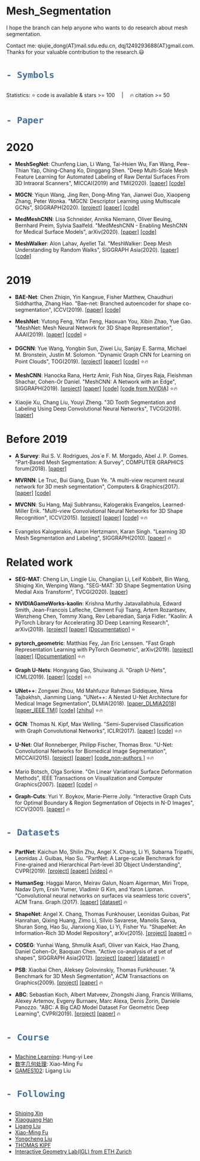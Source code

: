 # Mesh_Segmentation
I hope the branch can help anyone who wants to do research about mesh segmentation.

Contact me: qiujie_dong(AT)mail.sdu.edu.cn, dqj1249293688(AT)gmail.com.
Thanks for your valuable contribution to the research.:smiley:

<h1> 

```diff
- Symbols
```

</h1>

<!--__`dat.`__: dataset &emsp; | &emsp; __`cls.`__: classification &emsp;__`seg.`__: segmentation &emsp;__`ret.`__: retrieval &emsp;-->

Statistics: :star: code is available & stars >= 100 &emsp;|&emsp; :fire: citation >= 50

<h1> 

```diff
- Paper
```

</h1>

# 2020

- **MeshSegNet**: Chunfeng Lian, Li Wang, Tai-Hsien Wu, Fan Wang, Pew-Thian Yap, Ching-Chang Ko, Dinggang Shen. "Deep Multi-Scale Mesh Feature Learning for Automated Labeling of Raw Dental Surfaces From 3D Intraoral Scanners", MICCAI(2019) and TMI(2020). [[paper]](https://ieeexplore.ieee.org/abstract/document/8984309) [[code]](https://github.com/Tai-Hsien/MeshSegNet)

- **MGCN**: Yiqun Wang, Jing Ren, Dong-Ming Yan, Jianwei Guo, Xiaopeng Zhang, Peter Wonka. "MGCN: Descriptor Learning using Multiscale GCNs", SIGGRAPH(2020). [[project]](http://www.ia.cas.cn/xwzx/kydt/202006/t20200610_5604139.html) [[paper]](https://arxiv.org/abs/2001.10472) [[code]](https://github.com/yiqun-wang/MGCN)

- **MedMeshCNN**: Lisa Schneider, Annika Niemann, Oliver Beuing, Bernhard Preim, Sylvia Saalfeld. "MedMeshCNN - Enabling MeshCNN for Medical Surface Models", arXiv(2020). [[paper]](https://arxiv.org/abs/2009.04893) [[code]](https://github.com/LSnyd/MedMeshCNN)

- **MeshWalker**: Alon Lahav, Ayellet Tal. "MeshWalker: Deep Mesh Understanding by Random Walks", SIGGRAPH Asia(2020). [[paper]](https://arxiv.org/abs/2006.05353) [[code]](https://github.com/AlonLahav/MeshWalker?utm_source=catalyzex.com)

# 2019

- **BAE-Net**: Chen Zhiqin, Yin Kangxue, Fisher Matthew, Chaudhuri Siddhartha, Zhang Hao. "Bae-net: Branched autoencoder for shape co-segmentation", ICCV(2019). [[paper]](https://arxiv.org/abs/1903.11228) [[code]](https://github.com/czq142857/BAE-NET?utm_source=catalyzex.com)

- **MeshNet**:  Yutong Feng, Yifan Feng, Haoxuan You, Xibin Zhao, Yue Gao. "MeshNet: Mesh Neural Network for 3D Shape Representation", AAAI(2019). [[paper]](https://arxiv.org/abs/1811.11424) [[code]](https://github.com/iMoonLab/MeshNet?utm_source=catalyzex.com) :star:

- **DGCNN**: Yue Wang, Yongbin Sun, Ziwei Liu, Sanjay E. Sarma, Michael M. Bronstein, Justin M. Solomon. "Dynamic Graph CNN for Learning on Point Clouds", TOG(2019). [[project]](https://liuziwei7.github.io/projects/DGCNN) [[paper]](https://arxiv.org/abs/1801.07829) [[code]](https://github.com/WangYueFt/dgcnn) :star::fire:

- **MeshCNN**: Hanocka Rana, Hertz Amir, Fish Noa, Giryes Raja, Fleishman Shachar, Cohen-Or Daniel. "MeshCNN: A Network with an Edge", SIGGRAPH(2019). [[project]](https://ranahanocka.github.io/MeshCNN/) [[paper]](https://arxiv.org/abs/1809.05910) [[code]](https://github.com/ranahanocka/MeshCNN/) [[code from NVIDIA]](https://github.com/NVIDIAGameWorks/kaolin/blob/master/kaolin/models/meshcnn.py) :star::fire:

- Xiaojie Xu, Chang Liu, Youyi Zheng. "3D Tooth Segmentation and Labeling Using Deep Convolutional Neural Networks", TVCG(2019). [[paper]](https://ieeexplore.ieee.org/abstract/document/8362667)

# Before 2019

- **A Survey**: Rui S. V. Rodrigues, Jos´e F. M. Morgado, Abel J. P. Gomes. "Part‐Based Mesh Segmentation: A Survey", COMPUTER GRAPHICS forum(2018). [[paper]](https://onlinelibrary.wiley.com/doi/abs/10.1111/cgf.13323)

- **MVRNN**: Le Truc, Bui Giang, Duan Ye. "A multi-view recurrent neural network for 3D mesh segmentation", Computers & Graphics(2017). [[paper]](https://www.sciencedirect.com/science/article/abs/pii/S0097849317300602) [[code]](https://github.com/trucleduc/MVRNN) 

- **MVCNN**: Su Hang, Maji Subhransu, Kalogerakis Evangelos, Learned-Miller Erik. "Multi-view Convolutional Neural Networks for 3D Shape Recognition", ICCV(2015). [[project]](http://vis-www.cs.umass.edu/mvcnn/) [[paper]](http://vis-www.cs.umass.edu/mvcnn/docs/su15mvcnn.pdf) [[code]](https://github.com/suhangpro/mvcnn) :star::fire:

- Evangelos Kalogerakis, Aaron Hertzmann, Karan Singh. "Learning 3D Mesh Segmentation and Labeling", SIGGRAPH(2010). [[paper]](https://dl.acm.org/doi/abs/10.1145/1833349.1778839) :fire:

# Related work

- **SEG-MAT**: Cheng Lin, Lingjie Liu, Changjian Li, Leif Kobbelt, Bin Wang, Shiqing Xin, Wenping Wang. "SEG-MAT: 3D Shape Segmentation Using Medial Axis Transform", TVCG(2020). [[paper]](https://arxiv.org/abs/2010.11488)

- **NVIDIAGameWorks-kaolin**: Krishna Murthy Jatavallabhula, Edward Smith, Jean-Francois Lafleche, Clement Fuji Tsang, Artem Rozantsev, Wenzheng Chen, Tommy Xiang, Rev Lebaredian, Sanja Fidler. "Kaolin: A PyTorch Library for Accelerating 3D Deep Learning Research", arXiv(2019). [[project]](https://github.com/NVIDIAGameWorks/kaolin) [[paper]](https://arxiv.org/abs/1911.05063) [[Documentation]](https://kaolin.readthedocs.io/en/latest/) :star:

- **pytorch_geometric**: Matthias Fey, Jan Eric Lenssen. "Fast Graph Representation Learning with PyTorch Geometric", arXiv(2019). [[project]](https://github.com/rusty1s/pytorch_geometric) [[paper]](https://arxiv.org/abs/1903.02428) [[Documentation]](https://pytorch-geometric.readthedocs.io/en/latest/) :star::fire:

- **Graph U-Nets**: Hongyang Gao, Shuiwang Ji. "Graph U-Nets", ICML(2019). [[paper]](https://arxiv.org/abs/1905.05178) [[code]](https://github.com/HongyangGao/Graph-U-Nets) :star::fire:

- **UNet++**: Zongwei Zhou, Md Mahfuzur Rahman Siddiquee, Nima Tajbakhsh, Jianming Liang. "UNet++: A Nested U-Net Architecture for Medical Image Segmentation", DLMIA(2018). [[paper_DLMIA2018]](https://arxiv.org/abs/1807.10165) [[paper_IEEE TMI]](https://arxiv.org/abs/1912.05074) [[code]](https://github.com/MrGiovanni/UNetPlusPlus) [[zhihu]](https://zhuanlan.zhihu.com/p/44958351) :star::fire:

- **GCN**: Thomas N. Kipf, Max Welling. "Semi-Supervised Classification with Graph Convolutional Networks", ICLR(2017). [[paper]](https://arxiv.org/abs/1609.02907) [[code]](https://github.com/tkipf/gcn?utm_source=catalyzex.com) :star::fire:

- **U-Net**: Olaf Ronneberger, Philipp Fischer, Thomas Brox. "U-Net: Convolutional Networks for Biomedical Image Segmentation", MICCAI(2015). [[project]](https://lmb.informatik.uni-freiburg.de/people/ronneber/u-net/) [[paper]](https://arxiv.org/abs/1505.04597) [[code_non-authors ]](https://github.com/milesial/Pytorch-UNet) :star::fire:

- Mario Botsch, Olga Sorkine. "On Linear Variational Surface Deformation Methods", IEEE Transactions on Visualization and Computer Graphics(2007). [[paper]](https://cgl.ethz.ch/Downloads/Publications/Papers/2008/Bot08/Bot08.pdf) [[code]](https://github.com/NYUGraphics/GM_Assignment_5) :fire:

- **Graph-Cuts**: Yuri Y. Boykov, Marie-Pierre Jolly. "Interactive Graph Cuts for Optimal Boundary & Region Segmentation of Objects in N-D Images", ICCV(2001). [[paper]](https://ieeexplore.ieee.org/abstract/document/937505) :fire:


<h1> 

```diff
- Datasets
```

</h1>

- **PartNet**:  Kaichun Mo, Shilin Zhu, Angel X. Chang, Li Yi, Subarna Tripathi, Leonidas J. Guibas, Hao Su. "PartNet: A Large-scale Benchmark for Fine-grained and Hierarchical Part-level 3D Object Understanding", CVPR(2019). [[project]](https://cs.stanford.edu/~kaichun/partnet/) [[paper]](https://arxiv.org/abs/1812.02713) [[video]](https://www.youtube.com/watch?v=7pEuoxmb-MI&feature=youtu.be) :fire:

- **HumanSeg**: Haggai Maron, Meirav Galun, Noam Aigerman, Miri Trope, Nadav Dym, Ersin Yumer, Vladimir G Kim, and Yaron Lipman. "Convolutional neural networks on surfaces via seamless toric covers", ACM Trans. Graph.(2017). [[paper]](https://dl.acm.org/doi/abs/10.1145/3072959.3073616) [[dataset]](https://www.dropbox.com/sh/cnyccu3vtuhq1ii/AADgGIN6rKbvWzv0Sh-Kr417a?dl=0&preview=human_benchmark_sig_17.zip) :fire:

- **ShapeNet**: Angel X. Chang, Thomas Funkhouser, Leonidas Guibas, Pat Hanrahan, Qixing Huang, Zimo Li, Silvio Savarese, Manolis Savva, Shuran Song, Hao Su, Jianxiong Xiao, Li Yi, Fisher Yu. "ShapeNet: An Information-Rich 3D Model Repository", arXiv(2015). [[project]](https://www.shapenet.org/) [[paper]](https://arxiv.org/abs/1512.03012) :fire:

- **COSEG**: Yunhai Wang, Shmulik Asafi, Oliver van Kaick, Hao Zhang, Daniel Cohen-Or, Baoquan Chen. "Active co-analysis of a set of shapes", SIGGRAPH Asia(2012). [[project]](http://irc.cs.sdu.edu.cn/~yunhai/public_html/ssl/ssd.htm) [[paper]](http://irc.cs.sdu.edu.cn/~yunhai/public_html/ssl/ssl.htm) [[dataset]](https://www.dropbox.com/s/34vy4o5fthhz77d/coseg.tar.gz) :fire:

- **PSB**: Xiaobai Chen, Aleksey Golovinskiy, Thomas Funkhouser. "A Benchmark for 3D Mesh Segmentation", ACM Transactions on Graphics(2009). [[project]](https://segeval.cs.princeton.edu/) [[paper]](https://segeval.cs.princeton.edu/public/paper.pdf) :fire:

- **ABC**: Sebastian Koch, Albert Matveev, Zhongshi Jiang, Francis Williams, Alexey Artemov, Evgeny Burnaev, Marc Alexa, Denis Zorin, Daniele Panozzo. "ABC: A Big CAD Model Dataset For Geometric Deep Learning", CVPR(2019). [[project]](https://deep-geometry.github.io/abc-dataset/) [[paper]](https://arxiv.org/abs/1812.06216) :fire:

<h1> 

```diff
- Course
```

</h1>

- [Machine Learning](http://speech.ee.ntu.edu.tw/~tlkagk/courses_ML20.html): Hung-yi Lee
- [数字几何处理](https://www.bilibili.com/video/BV1B54y1B7Uc): Xiao-Ming Fu
- [GAMES102](https://www.bilibili.com/video/BV1NA411E7Yr): Ligang Liu


<h1> 

```diff
- Following
```

</h1>

- [Shiqing Xin](http://irc.cs.sdu.edu.cn/~shiqing/index.html)
- [Xiaoguang Han](https://sse.cuhk.edu.cn/faculty/hanxiaoguang)
- [Ligang Liu](http://staff.ustc.edu.cn/~lgliu/)
- [Xiao-Ming Fu](http://staff.ustc.edu.cn/~fuxm/)
- [Yongcheng Liu](https://github.com/Yochengliu/awesome-point-cloud-analysis)
- [THOMAS KIPF](http://tkipf.github.io/)
- [Interactive Geometry Lab(IGL) from ETH Zurich](https://igl.ethz.ch/)

